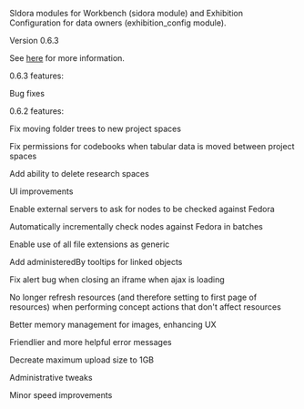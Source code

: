 SIdora modules for Workbench (sidora module) and Exhibition Configuration for data owners (exhibition_config module).

Version 0.6.3

See [here](https://confluence.si.edu/display/SIDKB/Administrators+Knowledge+Base) for more information.



0.6.3 features:

Bug fixes



0.6.2 features:

Fix moving folder trees to new project spaces

Fix permissions for codebooks when tabular data is moved between project spaces

Add ability to delete research spaces

UI improvements

Enable external servers to ask for nodes to be checked against Fedora

Automatically incrementally check nodes against Fedora in batches

Enable use of all file extensions as generic

Add administeredBy tooltips for linked objects

Fix alert bug when closing an iframe when ajax is loading

No longer refresh resources (and therefore setting to first page of resources) when performing concept actions that don't affect resources

Better memory management for images, enhancing UX

Friendlier and more helpful error messages

Decreate maximum upload size to 1GB

Administrative tweaks

Minor speed improvements

